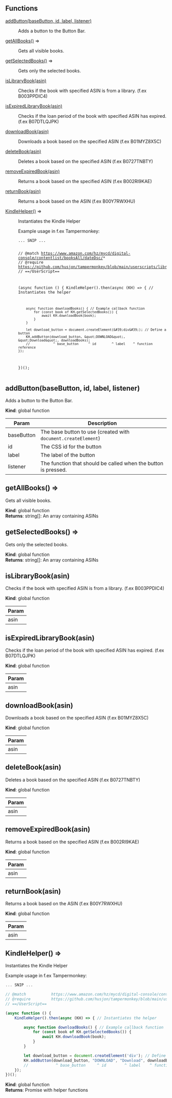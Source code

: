 ## Functions

<dl>
<dt><a href="#addButton">addButton(baseButton, id, label, listener)</a></dt>
<dd><p>Adds a button to the Button Bar.</p>
</dd>
<dt><a href="#getAllBooks">getAllBooks()</a> ⇒</dt>
<dd><p>Gets all visible books.</p>
</dd>
<dt><a href="#getSelectedBooks">getSelectedBooks()</a> ⇒</dt>
<dd><p>Gets only the selected books.</p>
</dd>
<dt><a href="#isLibraryBook">isLibraryBook(asin)</a></dt>
<dd><p>Checks if the book with specified ASIN is from a library. (f.ex B003PPDIC4)</p>
</dd>
<dt><a href="#isExpiredLibraryBook">isExpiredLibraryBook(asin)</a></dt>
<dd><p>Checks if the loan period of the book with specified ASIN has expired. (f.ex B07DTLQJPK)</p>
</dd>
<dt><a href="#downloadBook">downloadBook(asin)</a></dt>
<dd><p>Downloads a book based on the specified ASIN (f.ex B01MYZ8X5C)</p>
</dd>
<dt><a href="#deleteBook">deleteBook(asin)</a></dt>
<dd><p>Deletes a book based on the specified ASIN (f.ex B0727TNBTY)</p>
</dd>
<dt><a href="#removeExpiredBook">removeExpiredBook(asin)</a></dt>
<dd><p>Returns a book based on the specified ASIN (f.ex B002RI9KAE)</p>
</dd>
<dt><a href="#returnBook">returnBook(asin)</a></dt>
<dd><p>Returns a book based on the ASIN (f.ex B00Y7RWXHU)</p>
</dd>
<dt><a href="#KindleHelper">KindleHelper()</a> ⇒</dt>
<dd><p>Instantiates the Kindle Helper</p>
<p>Example usage in f.ex Tampermonkey:</p>
<pre><code class="language-javascript">... SNIP ...

// @match           https://www.amazon.com/hz/mycd/digital-console/contentlist/booksAll/dateDsc/*
// @require         https://github.com/husjon/tampermonkey/blob/main/userscripts/libraries/kindle_helper/kindle_helper.js
// ==/UserScript==

(async function () {
    KindleHelper().then(async (KH) =&gt; { // Instantiates the helper

        async function downloadBooks() { // Example callback function
            for (const book of KH.getSelectedBooks()) {
                await KH.downloadBook(book);
            }
        }

        let download_button = document.createElement(&#39;div&#39;); // Define a button
        KH.addButton(download_button, &quot;DOWNLOAD&quot;, &quot;Download&quot;, downloadBooks);
        //            ^ base_button     ^ id        ^ label    ^ function reference
    });
})();
</code></pre>
</dd>
</dl>

<a name="addButton"></a>

## addButton(baseButton, id, label, listener)
Adds a button to the Button Bar.

**Kind**: global function  

| Param | Description |
| --- | --- |
| baseButton | The base button to use (created with `document.createElement`) |
| id | The CSS id for the button |
| label | The label of the button |
| listener | The function that should be called when the button is pressed. |

<a name="getAllBooks"></a>

## getAllBooks() ⇒
Gets all visible books.

**Kind**: global function  
**Returns**: string[]: An array containing ASINs  
<a name="getSelectedBooks"></a>

## getSelectedBooks() ⇒
Gets only the selected books.

**Kind**: global function  
**Returns**: string[]: An array containing ASINs  
<a name="isLibraryBook"></a>

## isLibraryBook(asin)
Checks if the book with specified ASIN is from a library. (f.ex B003PPDIC4)

**Kind**: global function  

| Param |
| --- |
| asin | 

<a name="isExpiredLibraryBook"></a>

## isExpiredLibraryBook(asin)
Checks if the loan period of the book with specified ASIN has expired. (f.ex B07DTLQJPK)

**Kind**: global function  

| Param |
| --- |
| asin | 

<a name="downloadBook"></a>

## downloadBook(asin)
Downloads a book based on the specified ASIN (f.ex B01MYZ8X5C)

**Kind**: global function  

| Param |
| --- |
| asin | 

<a name="deleteBook"></a>

## deleteBook(asin)
Deletes a book based on the specified ASIN (f.ex B0727TNBTY)

**Kind**: global function  

| Param |
| --- |
| asin | 

<a name="removeExpiredBook"></a>

## removeExpiredBook(asin)
Returns a book based on the specified ASIN (f.ex B002RI9KAE)

**Kind**: global function  

| Param |
| --- |
| asin | 

<a name="returnBook"></a>

## returnBook(asin)
Returns a book based on the ASIN (f.ex B00Y7RWXHU)

**Kind**: global function  

| Param |
| --- |
| asin | 

<a name="KindleHelper"></a>

## KindleHelper() ⇒
Instantiates the Kindle Helper

Example usage in f.ex Tampermonkey:
```javascript
... SNIP ...

// @match           https://www.amazon.com/hz/mycd/digital-console/contentlist/booksAll/dateDsc/*
// @require         https://github.com/husjon/tampermonkey/blob/main/userscripts/libraries/kindle_helper/kindle_helper.js
// ==/UserScript==

(async function () {
    KindleHelper().then(async (KH) => { // Instantiates the helper

        async function downloadBooks() { // Example callback function
            for (const book of KH.getSelectedBooks()) {
                await KH.downloadBook(book);
            }
        }

        let download_button = document.createElement('div'); // Define a button
        KH.addButton(download_button, "DOWNLOAD", "Download", downloadBooks);
        //            ^ base_button     ^ id        ^ label    ^ function reference
    });
})();
```

**Kind**: global function  
**Returns**: Promise with helper functions  
